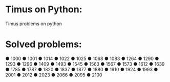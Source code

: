 # Timus on Python:
Timus problems on python
# Solved problems:
● 1000
● 1001
● 1014
● 1022
● 1025
● 1068
● 1083
● 1264
● 1290
● 1293
● 1296
● 1409
● 1493
● 1545
● 1563
● 1567
● 1573
● 1612
● 1639
● 1785
● 1787
● 1820
● 1837
● 1877
● 1880
● 1910
● 1924
● 1993
● 2001
● 2012
● 2023
● 2066
● 2095
● 2100
